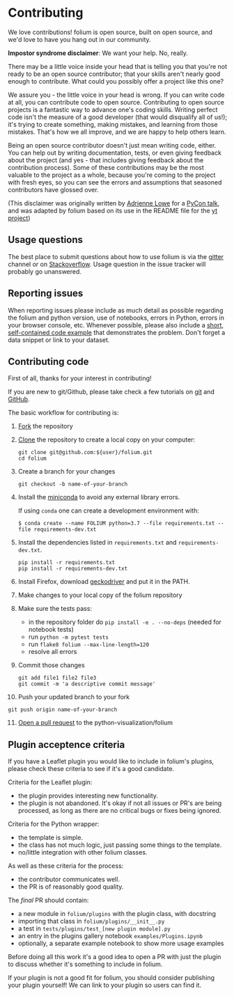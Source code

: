 # Contributing

We love contributions!  folium is open source, built on open source,
and we'd love to have you hang out in our community.

**Impostor syndrome disclaimer**: We want your help. No, really.

There may be a little voice inside your head that is telling you that you're not
ready to be an open source contributor; that your skills aren't nearly good
enough to contribute. What could you possibly offer a project like this one?

We assure you - the little voice in your head is wrong. If you can write code at
all, you can contribute code to open source. Contributing to open source
projects is a fantastic way to advance one's coding skills. Writing perfect code
isn't the measure of a good developer (that would disqualify all of us!); it's
trying to create something, making mistakes, and learning from those
mistakes. That's how we all improve, and we are happy to help others learn.

Being an open source contributor doesn't just mean writing code, either. You can
help out by writing documentation, tests, or even giving feedback about the
project (and yes - that includes giving feedback about the contribution
process). Some of these contributions may be the most valuable to the project as
a whole, because you're coming to the project with fresh eyes, so you can see
the errors and assumptions that seasoned contributors have glossed over.

(This disclaimer was originally written by
[Adrienne Lowe](https://github.com/adriennefriend) for a
[PyCon talk](https://www.youtube.com/watch?v=6Uj746j9Heo), and was adapted by folium
based on its use in the README file for the
[yt project](https://github.com/yt-project/yt/blob/master/README.md))

## Usage questions

The best place to submit questions about how to use folium is via the
[gitter](https://gitter.im/python-visualization/folium) channel or on
[Stackoverflow](https://stackoverflow.com/questions/tagged/folium).
Usage question in the issue tracker will probably go unanswered.

## Reporting issues

When reporting issues please include as much detail as possible regarding the folium and python version, use of notebooks, errors in Python, errors in your browser console, etc.
Whenever possible, please also include a [short, self-contained code example](http://sscce.org) that demonstrates the problem. Don't forget a data snippet or link to your dataset.

## Contributing code

First of all, thanks for your interest in contributing!

If you are new to git/Github, please take check a few tutorials
on [git](https://git-scm.com/docs/gittutorial) and [GitHub](https://guides.github.com/).

The basic workflow for contributing is:

1. [Fork](https://help.github.com/articles/fork-a-repo/) the repository
2. [Clone](https://help.github.com/articles/cloning-a-repository/) the repository to create a local copy on your computer:
   ```
   git clone git@github.com:${user}/folium.git
   cd folium
   ```
3. Create a branch for your changes
   ```
   git checkout -b name-of-your-branch
   ```
4. Install the [miniconda](https://docs.conda.io/en/latest/miniconda.html) to avoid any external library errors.

   If using `conda` one can create a development environment with:
   ```
   $ conda create --name FOLIUM python=3.7 --file requirements.txt --file requirements-dev.txt
   ```
5. Install the dependencies listed in `requirements.txt` and `requirements-dev.txt`.
   ```
   pip install -r requirements.txt
   pip install -r requirements-dev.txt
   ```
6. Install Firefox, download [geckodriver](https://github.com/mozilla/geckodriver/releases) 
   and put it in the PATH.
7. Make changes to your local copy of the folium repository
8. Make sure the tests pass:
   * in the repository folder do `pip install -e . --no-deps`  (needed for notebook tests)
   * run `python -m pytest tests`
   * run `flake8 folium --max-line-length=120`
   * resolve all errors
9. Commit those changes
   ```
   git add file1 file2 file3
   git commit -m 'a descriptive commit message'
   ```
10. Push your updated branch to your fork
   ```
   git push origin name-of-your-branch
   ```
11. [Open a pull request](https://help.github.com/articles/creating-a-pull-request/) to the python-visualization/folium


## Plugin acceptence criteria

If you have a Leaflet plugin you would like to include in folium's plugins, please
check these criteria to see if it's a good candidate.

Criteria for the Leaflet plugin:
- the plugin provides interesting new functionality.
- the plugin is not abandoned. It's okay if not all issues or PR's are being
  processed, as long as there are no critical bugs or fixes being ignored.

Criteria for the Python wrapper:
- the template is simple.
- the class has not much logic, just passing some things to the template.
- no/little integration with other folium classes.

As well as these criteria for the process:

- the contributor communicates well.
- the PR is of reasonably good quality.

The *final* PR should contain:

- a new module in `folium/plugins` with the plugin class, with docstring
- importing that class in `folium/plugins/__init__.py`
- a test in `tests/plugins/test_[new plugin module].py`
- an entry in the plugins gallery notebook `examples/Plugins.ipynb`
- optionally, a separate example notebook to show more usage examples

Before doing all this work it's a good idea to open a PR with just the plugin
to discuss whether it's something to include in folium.

If your plugin is not a good fit for folium, you should consider publishing your
plugin yourself! We can link to your plugin so users can find it.
